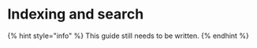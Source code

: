 # Indexing and search

{% hint style="info" %}
This guide still needs to be written.
{% endhint %}


